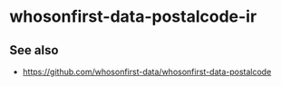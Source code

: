 # whosonfirst-data-postalcode-ir

## See also

* https://github.com/whosonfirst-data/whosonfirst-data-postalcode
